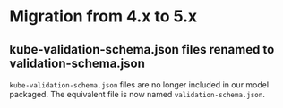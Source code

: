 # Migration from 4.x to 5.x

## kube-validation-schema.json files renamed to validation-schema.json

`kube-validation-schema.json` files are no longer included in our model packaged. The equivalent file
is now named `validation-schema.json`.
